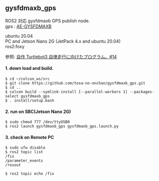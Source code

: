 ## gysfdmaxb_gps  
  
  ROS2 対応 gysfdmaxb GPS publish node.  
  gps : [AE-GYSFDMAXB](https://akizukidenshi.com/catalog/g/gK-09991/)  
  
  ubuntu 20.04  
  PC and Jetson Nano 2G (JetPack 4.x and ubuntu 20.04)  
  ros2:foxy  
  
  参照: [自作 Turtlebot3 自律走行に向けたプログラム。#14](http://www.netosa.com/blog/2022/09/-turtlebot3-14.html)  

#### 1. down load and build.  

    $ cd ~/colcon_ws/src  
    $ git clone https://github.com/tosa-no-onchan/gysfdmaxb_gps.git  
    $ cd ..  
    $ colcon build --symlink-install [--parallel-workers 1] --packages-select gysfdmaxb_gps  
    $ . install/setup.bash  

#### 2. run on SBC(Jetson Nano 2G)  

    $ sudo chmod 777 /dev/ttyUSB0  
    $ ros2 launch gysfdmaxb_gps gysfdmaxb_gps.launch.py  

#### 3. check on Remote PC  

    $ sudo ufw disable  
    $ ros2 topic list  
    /fix  
    /parameter_events  
    /rosout  

    $ ros2 topic echo /fix  

